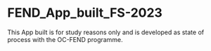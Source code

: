 # FEND_App_built_FS-2023

This App built is for study reasons only and is developed as state of process with the OC-FEND programme.
